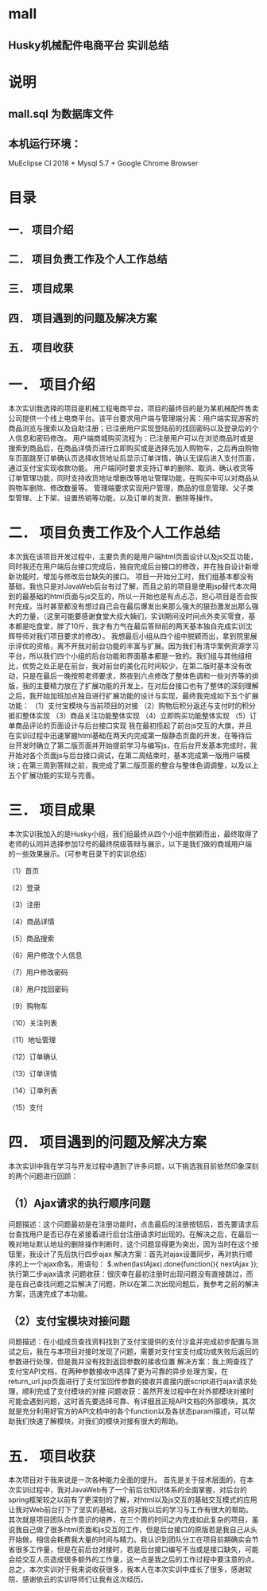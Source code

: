 # mall
## Husky机械配件电商平台  实训总结

# 说明
## mall.sql 为数据库文件
## 本机运行环境：
MuEclipse CI 2018 + Mysql 5.7 + Google Chrome Browser

# 目录
## 一．	项目介绍
## 二．	项目负责工作及个人工作总结
## 三．	项目成果
## 四．	项目遇到的问题及解决方案
## 五．	项目收获



# 一．	项目介绍

本次实训我选择的项目是机械工程电商平台，项目的最终目的是为某机械配件售卖公司提供一个线上电商平台。该平台要求用户端与管理端分离：用户端实现游客的商品浏览与搜索以及自助注册；已注册用户实现登陆前的找回密码以及登录后的个人信息和密码修改。
用户端商城购买流程为：已注册用户可以在浏览商品时或是搜索到商品后，在商品详情页进行立即购买或是选择先加入购物车，之后再由购物车页面跳至订单确认页选择收货地址后显示订单详情，确认无误后进入支付页面，通过支付宝实现收款功能。
用户端同时要求支持订单的删除、取消、确认收货等订单管理功能，同时支持收货地址增删改等地址管理功能，在购买中可以对商品从购物车删除、修改数量等。
管理端要求实现用户管理，商品的信息管理、父子类型管理、上下架、设置热销等功能，以及订单的发货、删除等操作。

# 二．	项目负责工作及个人工作总结

本次我在该项目开发过程中，主要负责的是用户端html页面设计以及js交互功能，同时我还在用户端后台接口完成后，独自完成后台接口的修改，并在独自设计新增新功能时，增加与修改后台缺失的接口。
项目一开始分工时，我们组基本都没有基础，我也只是对JavaWeb后台有过了解，而且之前的项目是使用jsp替代本次用到的最基础的html页面与js交互的，所以一开始也是有点忐忑，担心项目是否会按时完成，当时甚至都没有想过自己会在最后爆发出来那么强大的狠劲激发出那么强大的力量，（这里可能要感谢食堂大叔大姨们，实训期间没时间点外卖买零食，基本都是吃食堂，胖了10斤，我才有力气在最后答辩前的两天基本独自完成实训沈辉导师对我们项目要求的修改）。
我想最后小组从四个组中脱颖而出，拿到院里展示评优的资格，离不开我对前台功能的丰富与扩展。因为我们有清华案例资源学习平台，所以我们四个小组的后台功能和界面基本都是一致的。我们组与其他组相比，优势之处正是在前台，我对前台的美化花时间较少，在第二版时基本没有改动，只是在最后一晚按照老师要求，熬夜到六点修改了整体色调和一些对齐等的排版，我的主要精力放在了扩展功能的开发上，在对后台接口也有了整体的深刻理解之后，我开始加班加点独自进行扩展功能的设计与实现，最终我完成如下五个扩展功能：
（1）支付宝模块与当前项目的对接
（2）购物后积分返还与支付时的积分抵扣整体实现
（3）商品关注功能整体实现
（4）立即购买功能整体实现
（5）订单商品评论的页面设计与后台接口实现
我在最初揽起了前台js交互的大旗，并且在实训过程中迅速掌握html基础在两天内完成第一版静态页面的开发，在等待后台开发时确立了第二版页面并开始提前学习与编写js，在后台开发基本完成时，我开始对各个页面js与后台接口调试，在第二周结束时，基本完成第一版用户端模块；在第三周到答辩之前，我完成了第二版页面的整合与整体色调调整，以及以上五个扩展功能的实现与完善。

# 三．	项目成果

本次实训我加入的是Husky小组，我们组最终从四个小组中脱颖而出，最终取得了老师的认同并选择参加12号的最终院级答辩与展示，以下是我们做的商城用户端的一些效果展示。（可参考目录下的实训总结）

（1）首页
 
（2）登录
 
（3）注册
 
（4）商品详情
 
（5）商品搜索
 
（6）用户修改个人信息
 
（7）用户修改密码
 
（8）用户找回密码
 
（9）购物车
 
（10）关注列表
 
（11）地址管理
 
（12）订单确认
 
（13）订单详情
 
（14）订单列表
 
（15）支付
 

# 四．	项目遇到的问题及解决方案

本次实训中我在学习与开发过程中遇到了许多问题，以下挑选我目前依然印象深刻的两个问题进行回顾：

## （1）Ajax请求的执行顺序问题
问题描述：这个问题最初是在注册功能时，点击最后的注册按钮后，首先要请求后台查找用户是否已存在紧接着进行后台注册请求时出现的。在解决之后，在最后一晚对地址默认地址的删除操作判断时，这个问题显得更为突出，因为当时在这个按钮里，我设计了先后执行四步ajax 
解决方案：首先对ajax设置同步，再对执行顺序的上一个ajax命名，用语句：
$.when(lastAjax).done(function(){  nextAjax  });执行第二步ajax请求
问题收获：很庆幸在最初注册时出现问题没有直接跳过，而是在自己查找问题之后解决了问题，所以在第二次出现问题后，我参考之前的解决方案，迅速完成了本功能。

## （2）支付宝模块对接问题
问题描述：在小组成员查找资料找到了支付宝提供的支付沙盒并完成初步配置与测试之后，我在与本项目对接时发现了问题，需要对支付宝支付成功或失败后返回的参数进行处理，但是我并没有找到返回参数的接收位置
解决方案：我上网查找了支付宝API文档，在两种参数接收中选择了更为可靠的异步处理方案，在return_url.jsp页面进行了支付宝回传参数的接收并直接内嵌script进行ajax请求处理，顺利完成了支付模块的对接
问题收获：虽然开发过程中在对外部模块对接时可能会遇到问题，这时首先要选择可靠、有详细且正规API文档的外部模块，其次就是充分利用好官方的API文档中的各个function以及各状态param描述，可以帮助我们快速了解模块，对我们的模块对接有很大的帮助。

# 五．	项目收获

本次项目对于我来说是一次各种能力全面的提升。
首先是关于技术层面的，在本次实训过程中，我对JavaWeb有了一个前后台知识体系的全面掌握，对后台的spring框架较之以前有了更深刻的了解，对html以及js交互的基础交互模式的应用让我对Web前台打下了坚实的基础，这将对我以后的学习与工作有很大的帮助。
其次就是项目团队合作意识的培养，在三个周的时间之内完成如此复杂的项目，虽说我自己做了很多html页面和js交互的工作，但是后台接口的原版若是我自己从头开始做，相信会耗费我大量的时间与精力。我认识到团队分工在项目前期确实会节省很多工作量，但是在前后台对接时，若是后台接口编写不当或是接口缺失，可能会给交互人员造成很多额外的工作量，这一点是我之后的工作过程中要注意的点。
总之，本次实训对于我来说收获很多，我本人在本次实训中成长了很多，感谢软院、感谢依云的实训导师们让我有这次经历。


